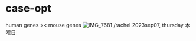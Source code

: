 # case-opt
human genes >&lt; mouse genes
![IMG_7681](https://github.com/puccapig/case-opt/assets/7842980/82a19fe4-6d66-44c4-a0d1-750ff53d1504)
/rachel
2023sep07, thursday 木曜日
